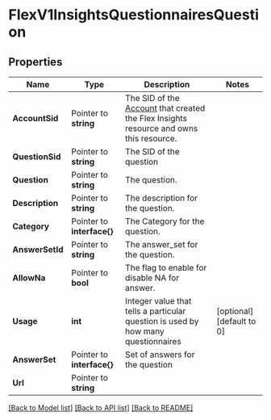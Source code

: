 # FlexV1InsightsQuestionnairesQuestion

## Properties

Name | Type | Description | Notes
------------ | ------------- | ------------- | -------------
**AccountSid** | Pointer to **string** | The SID of the [Account](https://www.twilio.com/docs/iam/api/account) that created the Flex Insights resource and owns this resource. |
**QuestionSid** | Pointer to **string** | The SID of the question |
**Question** | Pointer to **string** | The question. |
**Description** | Pointer to **string** | The description for the question. |
**Category** | Pointer to **interface{}** | The Category for the question. |
**AnswerSetId** | Pointer to **string** | The answer_set for the question. |
**AllowNa** | Pointer to **bool** | The flag  to enable for disable NA for answer. |
**Usage** | **int** | Integer value that tells a particular question is used by how many questionnaires |[optional] [default to 0]
**AnswerSet** | Pointer to **interface{}** | Set of answers for the question |
**Url** | Pointer to **string** |  |

[[Back to Model list]](../README.md#documentation-for-models) [[Back to API list]](../README.md#documentation-for-api-endpoints) [[Back to README]](../README.md)



